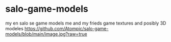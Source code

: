 # salo-game-models
my en salo se game models
me and my frieds game textures and posibly 3D modeles
https://github.com/Atompic/salo-game-models/blob/main/image.jpg?raw=true

